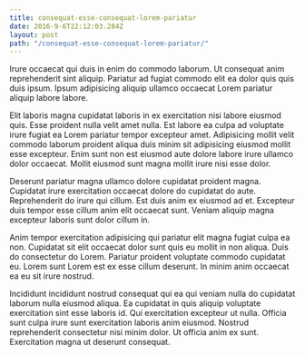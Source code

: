 ```yaml
---
title: consequat-esse-consequat-lorem-pariatur
date: 2016-9-6T22:12:03.284Z
layout: post
path: "/consequat-esse-consequat-lorem-pariatur/"
---
```


Irure occaecat qui duis in enim do commodo laborum. Ut consequat anim reprehenderit sint aliquip. Pariatur ad fugiat commodo elit ea dolor quis quis duis ipsum. Ipsum adipisicing aliquip ullamco occaecat Lorem pariatur aliquip labore labore.

Elit laboris magna cupidatat laboris in ex exercitation nisi labore eiusmod quis. Esse proident nulla velit amet nulla. Est labore ea culpa ad voluptate irure fugiat ea Lorem pariatur tempor excepteur amet. Adipisicing mollit velit commodo laborum proident aliqua duis minim sit adipisicing eiusmod mollit esse excepteur. Enim sunt non est eiusmod aute dolore labore irure ullamco dolor occaecat. Mollit eiusmod sunt magna mollit irure nisi esse dolor.

Deserunt pariatur magna ullamco dolore cupidatat proident magna. Cupidatat irure exercitation occaecat dolore do cupidatat do aute. Reprehenderit do irure qui cillum. Est duis anim ex eiusmod ad et. Excepteur duis tempor esse cillum anim elit occaecat sunt. Veniam aliquip magna excepteur laboris sunt dolor cillum in.

Anim tempor exercitation adipisicing qui pariatur elit magna fugiat culpa ea non. Cupidatat sit elit occaecat dolor sunt quis eu mollit in non aliqua. Duis do consectetur do Lorem. Pariatur proident voluptate commodo cupidatat eu. Lorem sunt Lorem est ex esse cillum deserunt. In minim anim occaecat ea eu sit irure nostrud.

Incididunt incididunt nostrud consequat qui ea qui veniam nulla do cupidatat laborum nulla eiusmod aliqua. Ea cupidatat in quis aliquip voluptate exercitation sint esse laboris id. Qui exercitation excepteur ut nulla. Officia sunt culpa irure sunt exercitation laboris anim eiusmod. Nostrud reprehenderit consectetur nisi minim dolor. Ut officia anim ex sunt. Exercitation magna ut deserunt consequat.